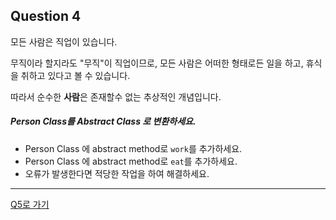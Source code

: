 ## Question 4

모든 사람은 직업이 있습니다.

무직이라 할지라도 "무직"이 직업이므로, 모든 사람은 어떠한 형태로든 일을 하고, 휴식을 취하고 있다고 볼 수 있습니다.

따라서 순수한 **사람**은 존재할수 없는 추상적인 개념입니다.

##### Person Class를 Abstract Class 로 변환하세요.
- Person Class 에 abstract method로 <code>work</code>를 추가하세요.
- Person Class 에 abstract method로 <code>eat</code>를 추가하세요.
- 오류가 발생한다면 적당한 작업을 하여 해결하세요.

* * *

[Q5로 가기](Q5.md)